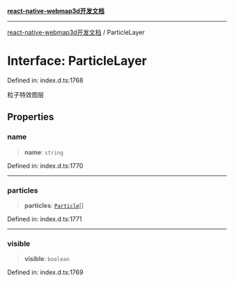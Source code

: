 [**react-native-webmap3d开发文档**](../README.md)

***

[react-native-webmap3d开发文档](../globals.md) / ParticleLayer

# Interface: ParticleLayer

Defined in: index.d.ts:1768

粒子特效图层

## Properties

### name

> **name**: `string`

Defined in: index.d.ts:1770

***

### particles

> **particles**: [`Particle`](Particle.md)[]

Defined in: index.d.ts:1771

***

### visible

> **visible**: `boolean`

Defined in: index.d.ts:1769
